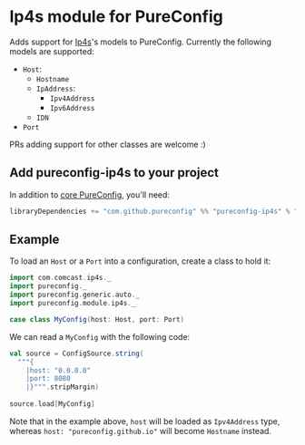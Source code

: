 
# Ip4s module for PureConfig

Adds support for [Ip4s](https://github.com/Comcast/ip4s)'s models to PureConfig.
Currently the following models are supported:
  - `Host`:
    - `Hostname`
    - `IpAddress`:
      - `Ipv4Address`
      - `Ipv6Address`
    - `IDN`
  - `Port`

PRs adding support for other classes are welcome :)

## Add pureconfig-ip4s to your project

In addition to [core PureConfig](https://github.com/pureconfig/pureconfig), you'll need:

```scala
libraryDependencies += "com.github.pureconfig" %% "pureconfig-ip4s" % "0.17.2"
```

## Example

To load an `Host` or a `Port` into a configuration, create a class to hold it:

```scala
import com.comcast.ip4s._
import pureconfig._
import pureconfig.generic.auto._
import pureconfig.module.ip4s._

case class MyConfig(host: Host, port: Port)
```

We can read a `MyConfig` with the following code:

```scala
val source = ConfigSource.string(
  """{ 
    |host: "0.0.0.0" 
    |port: 8080 
    |}""".stripMargin)
    
source.load[MyConfig]
```

Note that in the example above, `host` will be loaded as `Ipv4Address` type,
whereas `host: "pureconfig.github.io"` will become `Hostname` instead.

